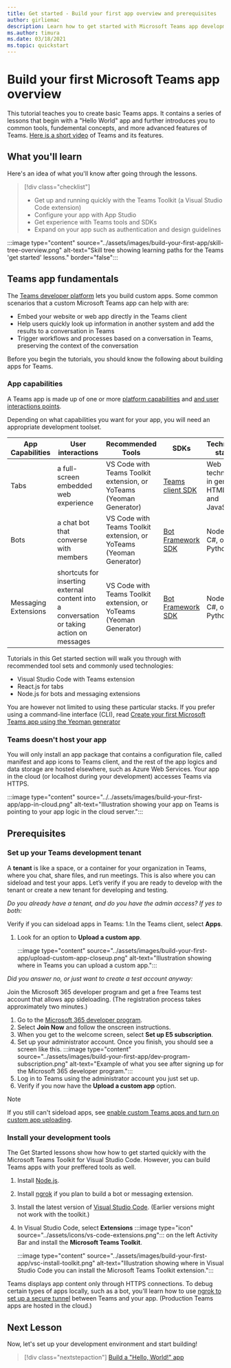 ```yaml
---
title: Get started - Build your first app overview and prerequisites
author: girliemac
description: Learn how to get started with Microsoft Teams app development and set up your environment.
ms.author: timura
ms.date: 03/18/2021
ms.topic: quickstart
---
```

# Build your first Microsoft Teams app overview

This tutorial teaches you to create basic Teams apps. It contains a series of lessons that begin with a "Hello World" app and further introduces you to common tools, fundemental concepts, and more advanced features of Teams.
[Here is a short video](https://support.microsoft.com/en-us/office/welcome-to-microsoft-teams-b98d533f-118e-4bae-bf44-3df2470c2b12?wt.mc_id=otc_microsoft_teams) of Teams and its features.

## What you'll learn

Here's an idea of what you'll know after going through the lessons.

> [!div class="checklist"]
  >
  > * Get up and running quickly with the Teams Toolkit (a Visual Studio Code extension) 
  > * Configure your app with App Studio 
  > * Get experience with Teams tools and SDKs 
  > * Expand on your app such as authentication and design guidelines 

:::image type="content" source="../assets/images/build-your-first-app/skill-tree-overview.png" alt-text="Skill tree showing learning paths for the Teams 'get started' lessons." border="false":::

## Teams app fundamentals

The [Teams developer platform](../overview.md) lets you build custom apps. Some common scenarios that a custom Microsoft Teams app can help with are: 

* Embed your website or web app directly in the Teams client 
* Help users quickly look up information in another system and add the results to a conversation in Teams 
* Trigger workflows and processes based on a conversation in Teams, preserving the context of the conversation 

Before you begin the tutorials, you should know the following about building apps for Teams.

### App capabilities

A Teams app is made up of one or more [platform capabilities](../concepts/capabilities-overview.md) and [and user interactions points](../concepts/extensibility-points.md).

Depending on what capabilities you want for your app, you will need an appropriate development toolset.  

| **App Capabilities**| **User interactions** | **Recommended Tools** | **SDKs** | **Technology stacks** |
|--------|--------|--------|--------|--------|
| Tabs | a full-screen embedded web experience  | VS Code with Teams Toolkit extension, or YoTeams (Yeoman Generator) |[Teams client SDK](https://docs.microsoft.com/javascript/api/overview/msteams-client) | Web technology in general—HTML, CSS, and JavaScript |
| Bots | a chat bot that converse with members | VS Code with Teams Toolkit extension, or YoTeams (Yeoman Generator)  |[Bot Framework SDK](https://dev.botframework.com/) | Node.js, C#, or Python | 
| Messaging Extensions | shortcuts for inserting external content into a conversation or taking action on messages | VS Code with Teams Toolkit extension, or YoTeams (Yeoman Generator)  | [Bot Framework SDK](https://dev.botframework.com/) | Node.js, C#, or Python |

Tutorials in this Get started section will walk you through with recommended tool sets and commonly used technologies:
* Visual Studio Code with Teams extension
* React.js for tabs
* Node.js for bots and messaging extensions

You are however not limited to using these particular stacks. If you prefer using a command-line interface (CLI), read [Create your first Microsoft Teams app using the Yeoman generator](../tutorials/get-started-yeoman.md) 

### Teams doesn't host your app

You will only install an app package that contains a configuration file, called manifest and app icons to Teams client, and the rest of the app logics and data storage are hosted elsewhere, such as Azure Web Services. Your app in the cloud (or localhost during your development) accesses Teams via HTTPS.

:::image type="content" source="../../assets/images/build-your-first-app/app-in-cloud.png" alt-text="Illustration showing your app on Teams is pointing to your app logic in the cloud server.":::

## Prerequisites

### Set up your Teams development tenant

A **tenant** is like a space, or a container for your organization in Teams, where you chat, share files, and run meetings. This is also where you can sideload and test your apps. Let’s verify if you are ready to develop with the tenant or create a new tenant for developing and testing. 

_Do you already have a tenant, and do you have the admin access? If yes to both:_

Verify if you can sideload apps in Teams: 
1.In the Teams client, select **Apps**. 
1. Look for an option to **Upload a custom app**. 

    :::image type="content" source="../assets/images/build-your-first-app/upload-custom-app-closeup.png" alt-text="Illustration showing where in Teams you can upload a custom app.":::
    
_Did you answer no, or just want to create a test account anyway:_

Join the Microsoft 365 developer program and get a free Teams test account that allows app sideloading. (The registration process takes approximately two minutes.)

1. Go to the [Microsoft 365 developer program](https://developer.microsoft.com/microsoft-365/dev-program).
1. Select **Join Now** and follow the onscreen instructions.
1. When you get to the welcome screen, select **Set up E5 subscription**.
1. Set up your administrator account. Once you finish, you should see a screen like this.
:::image type="content" source="../assets/images/build-your-first-app/dev-program-subscription.png" alt-text="Example of what you see after signing up for the Microsoft 365 developer program.":::
1. Log in to Teams using the administrator account you just set up.
1. Verify if you now have the **Upload a custom app** option.

> [!Note]
> If you still can't sideload apps, see [enable custom Teams apps and turn on custom app uploading](https://docs.microsoft.com/microsoftteams/platform/concepts/build-and-test/prepare-your-o365-tenant#enable-custom-teams-apps-and-turn-on-custom-app-uploading).

### Install your development tools

The Get Started lessons show how how to get started quickly with the Microsoft Teams Toolkit for Visual Studio Code. However, you can build Teams apps with your preffered tools as well.

1. Install [Node.js](https://nodejs.org/en/).
1. Install [ngrok](https://ngrok.com/download) if you plan to build a bot or messaging extension.
1. Install the latest version of [Visual Studio Code](https://code.visualstudio.com/download). (Earlier versions might not work with the toolkit.)
1. In Visual Studio Code, select **Extensions** :::image type="icon" source="../assets/icons/vs-code-extensions.png"::: on the left Activity Bar and install the **Microsoft Teams Toolkit**.

    :::image type="content" source="../assets/images/build-your-first-app/vsc-install-toolkit.png" alt-text="Illustration showing where in Visual Studio Code you can install the Microsoft Teams Toolkit extension.":::

Teams displays app content only through HTTPS connections. To debug certain types of apps locally, such as a bot, you'll learn how to use [ngrok to set up a secure tunnel](../concepts/build-and-test/debug.md#locally-hosted) between Teams and your app. (Production Teams apps are hosted in the cloud.)

## Next Lesson

Now, let's set up your development environment and start building!

> [!div class="nextstepaction"]
> [Build a "Hello, World!" app](../build-your-first-app/build-and-run.md)